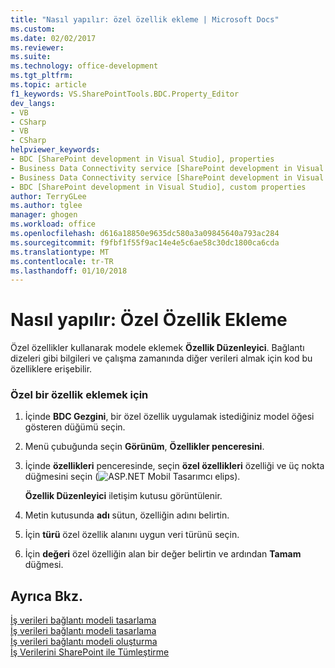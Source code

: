 ```yaml
---
title: "Nasıl yapılır: özel özellik ekleme | Microsoft Docs"
ms.custom: 
ms.date: 02/02/2017
ms.reviewer: 
ms.suite: 
ms.technology: office-development
ms.tgt_pltfrm: 
ms.topic: article
f1_keywords: VS.SharePointTools.BDC.Property_Editor
dev_langs:
- VB
- CSharp
- VB
- CSharp
helpviewer_keywords:
- BDC [SharePoint development in Visual Studio], properties
- Business Data Connectivity service [SharePoint development in Visual Studio], properties
- Business Data Connectivity service [SharePoint development in Visual Studio], custom properties
- BDC [SharePoint development in Visual Studio], custom properties
author: TerryGLee
ms.author: tglee
manager: ghogen
ms.workload: office
ms.openlocfilehash: d616a18850e9635dc580a3a09845640a793ac284
ms.sourcegitcommit: f9fbf1f55f9ac14e4e5c6ae58c30dc1800ca6cda
ms.translationtype: MT
ms.contentlocale: tr-TR
ms.lasthandoff: 01/10/2018
---
```

# <a name="how-to-add-a-custom-property"></a>Nasıl yapılır: Özel Özellik Ekleme
  Özel özellikler kullanarak modele eklemek **Özellik Düzenleyici**. Bağlantı dizeleri gibi bilgileri ve çalışma zamanında diğer verileri almak için kod bu özelliklere erişebilir.  
  
### <a name="to-add-a-custom-property"></a>Özel bir özellik eklemek için  
  
1.  İçinde **BDC Gezgini**, bir özel özellik uygulamak istediğiniz model öğesi gösteren düğümü seçin.  
  
2.  Menü çubuğunda seçin **Görünüm**, **Özellikler penceresini**.  
  
3.  İçinde **özellikleri** penceresinde, seçin **özel özellikleri** özelliği ve üç nokta düğmesini seçin (![ASP.NET Mobil Tasarımcı elips](../sharepoint/media/mwellipsis.gif "ASP. Asp.net Mobil Tasarımcı elips")).  
  
     **Özellik Düzenleyici** iletişim kutusu görüntülenir.  
  
4.  Metin kutusunda **adı** sütun, özelliğin adını belirtin.  
  
5.  İçin **türü** özel özellik alanını uygun veri türünü seçin.  
  
6.  İçin **değeri** özel özelliğin alan bir değer belirtin ve ardından **Tamam** düğmesi.  
  
## <a name="see-also"></a>Ayrıca Bkz.  
 [İş verileri bağlantı modeli tasarlama](../sharepoint/designing-a-business-data-connectivity-model.md)   
 [İş verileri bağlantı modeli tasarlama](../sharepoint/designing-a-business-data-connectivity-model.md)   
 [İş verileri bağlantı modeli oluşturma](../sharepoint/creating-a-business-data-connectivity-model.md)   
 [İş Verilerini SharePoint ile Tümleştirme](../sharepoint/integrating-business-data-into-sharepoint.md)  
  
  